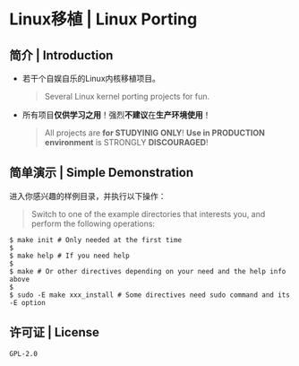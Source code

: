 # Linux移植 | Linux Porting

## 简介 | Introduction

* 若干个自娱自乐的Linux内核移植项目。
    > Several Linux kernel porting projects for fun.

* 所有项目**仅供学习之用**！强烈**不建议**在**生产环境使用**！
    > All projects are **for STUDYINIG ONLY**!
    **Use in PRODUCTION environment** is STRONGLY **DISCOURAGED**!

## 简单演示 | Simple Demonstration

进入你感兴趣的样例目录，并执行以下操作：

> Switch to one of the example directories that interests you,
and perform the following operations:

````
$ make init # Only needed at the first time
$
$ make help # If you need help
$
$ make # Or other directives depending on your need and the help info above
$
$ sudo -E make xxx_install # Some directives need sudo command and its -E option
````

## 许可证 | License

`GPL-2.0`

